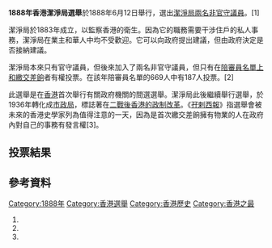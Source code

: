 **1888年香港潔淨局選舉**於1888年6月12日舉行，選出[潔淨局兩名非官守議員](https://zh.wikipedia.org/wiki/潔淨局 "wikilink")。\[1\]

潔淨局於1883年成立，以監察香港的衛生。因為它的職務需要干涉住戶的私人事務，潔淨局在業主和華人中均不受歡迎。它可以向政府提出建議，但由政府決定是否接納建議。

潔淨局本來只有官守議員，但後來加入了兩名非官守議員，但只有在[陪審員名單上和繳交](https://zh.wikipedia.org/wiki/陪審員 "wikilink")[差餉](../Page/差餉.md "wikilink")者有權投票。在該年陪審員名單的669人中有187人投票。\[2\]

此選舉是在[香港](../Page/香港.md "wikilink")首次舉行有關政府機關的間選選舉。潔淨局此後繼續舉行選舉，於1936年轉化成[市政局](../Page/市政局_\(香港\).md "wikilink")，標誌著在[二戰後香港的政制改革](https://zh.wikipedia.org/wiki/第二次世界大戰 "wikilink")。《[孖剌西報](https://zh.wikipedia.org/wiki/孖剌西報 "wikilink")》指選舉會被未來的香港史學家列為值得注意的一天，因為是首次繳交差餉擁有物業的人在政府內對自己的事務有發言權\[3\]。

## 投票結果

## 參考資料

[Category:1888年](https://zh.wikipedia.org/wiki/Category:1888年 "wikilink") [Category:香港選舉](https://zh.wikipedia.org/wiki/Category:香港選舉 "wikilink") [Category:香港歷史](https://zh.wikipedia.org/wiki/Category:香港歷史 "wikilink") [Category:香港之最](https://zh.wikipedia.org/wiki/Category:香港之最 "wikilink")

1.
2.
3.